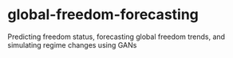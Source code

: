 # global-freedom-forecasting
Predicting freedom status, forecasting global freedom trends, and simulating regime changes using GANs
